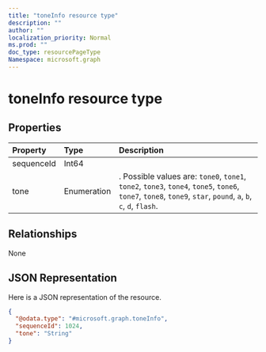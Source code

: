```yaml
---
title: "toneInfo resource type"
description: ""
author: ""
localization_priority: Normal
ms.prod: ""
doc_type: resourcePageType
Namespace: microsoft.graph
---
```



# toneInfo resource type



## Properties
|Property|Type|Description|
|:---|:---|:---|
|sequenceId|Int64||
|tone|Enumeration|. Possible values are: `tone0`, `tone1`, `tone2`, `tone3`, `tone4`, `tone5`, `tone6`, `tone7`, `tone8`, `tone9`, `star`, `pound`, `a`, `b`, `c`, `d`, `flash`.|

## Relationships
None

## JSON Representation
Here is a JSON representation of the resource.
<!-- {
  "blockType": "resource",
  "@odata.type": "microsoft.graph.toneInfo"
}
-->
``` json
{
  "@odata.type": "#microsoft.graph.toneInfo",
  "sequenceId": 1024,
  "tone": "String"
}
```

